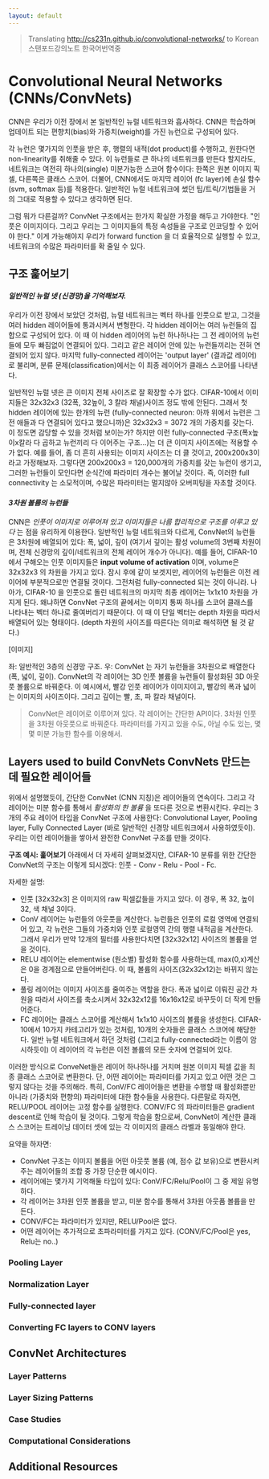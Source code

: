 ```yaml
---
layout: default
---
```



> Translating http://cs231n.github.io/convolutional-networks/ to Korean 스탠포드강의노트 한국어번역중

# Convolutional Neural Networks (CNNs/ConvNets)

CNN은 우리가 이전 장에서 본 일반적인 뉴럴 네트워크와 흡사하다. CNN은 학습하며 업데이트 되는 편향치(bias)와 가중치(weight)를 가진 뉴런으로 구성되어 있다. 

각 뉴런은 몇가지의 인풋을 받은 후, 행렬의 내적(dot product)를 수행하고, 원한다면 non-linearity를 취해줄 수 있다. 이 뉴런들로 큰 하나의 네트워크를 만든다 할지라도, 네트워크는 여전히 하나의(single) 미분가능한 스코어 함수이다: 한쪽은 원본 이미지 픽셀, 다른쪽은 클래스 스코어. 더불어, CNN에서도 마지막 레이어 (fc layer)에 손실 함수 (svm, softmax 등)를 적용한다. 일반적인 뉴럴 네트워크에 썼던 팁/트릭/기법들을 거의 그대로 적용할 수 있다고 생각하면 된다. 

그럼 뭐가 다른걸까? ConvNet 구조에서는 한가지 확실한 가정을 해두고 가야한다. "인풋은 이미지이다. 그리고 우리는 그 이미지들의 특정 속성들을 구조로 인코딩할 수 있어야 한다." 이게 가능해야지 우리가 forward function 을 더 효율적으로 실행할 수 있고, 네트워크의 수많은 파라미터를 확 줄일 수 있다. 

## 구조 훑어보기

#### _일반적인 뉴럴 넷 (신경망)을 기억해보자._
우리가 이전 장에서 보았던 것처럼, 뉴럴 네트워크는 벡터 하나를 인풋으로 받고, 그것을 여러 hidden 레이어들에 통과시켜서 변형한다. 각 hidden 레이어는 여러 뉴런들의 집합으로 구성되어 있다. 이 때 이 hidden 레이어의 뉴런 하나하나는 그 전 레이어의 뉴런들에 모두 빠짐없이 연결되어 있다. 그리고 같은 레이어 안에 있는 뉴런들끼리는 전혀 연결되어 있지 않다. 마지막 fully-connected 레이어는 'output layer' (결과값 레이어)로 불리며, 분류 문제(classification)에서는 이 최종 레이어가 클래스 스코어를 나타낸다. 

일반적인 뉴럴 넷은 큰 이미지 전체 사이즈로 잘 확장할 수가 없다. CIFAR-10에서 이미지들은 32x32x3 (32폭, 32높이, 3 칼라 채널)사이즈 정도 밖에 안된다. 그래서 첫 hidden 레이어에 있는 한개의 뉴런 (fully-connected neuron: 아까 위에서 뉴런은 그 전 애들과 다 연결되어 있다고 했으니까)은 32x32x3 = 3072 개의 가중치를 갖는다. 이 정도면 감당할 수 있을 것처럼 보이는가? 하지만 이런 fully-connected 구조(폭x높이x칼라 다 곱하고 뉴런끼리 다 이어주는 구조...)는 더 큰 이미지 사이즈에는 적용할 수가 없다. 예를 들어, 좀 더 흔히 사용되는 이미지 사이즈는 더 클 것이고, 200x200x3이라고 가정해보자. 그렇다면 200x200x3 = 120,000개의 가중치를 갖는 뉴런이 생기고, 그러한 뉴런들이 모인다면 순식간에 파라미터 개수는 불어날 것이다. 즉, 이러한 full connectivity 는 소모적이며, 수많은 파라미터는 멀지않아 오버피팅을 자초할 것이다.

#### _3차원 볼륨의 뉴런들_

CNN은 _인풋이 이미지로 이루어져 있고 이미지들은 나름 합리적으로 구조를 이루고 있다_ 는 점을 유리하게 이용한다. 일반적인 뉴럴 네트워크와 다르게, ConvNet의 뉴런들은 3차원에 배열되어 있다: 폭, 넓이, 깊이 (여기서 깊이는 활성 volume의 3번째 차원이며, 전체 신경망의 깊이/네트워크의 전체 레이어 개수가 아니다). 예를 들어, CIFAR-10에서 구해오는 인풋 이미지들은 **input volume of activation** 이며, volume은 32x32x3 의 차원을 가지고 있다. 잠시 후에 같이 보겟지만, 레이어의 뉴런들은 이전 레이어에 부분적으로만 연결될 것이다. 그전처럼 fully-connected 되는 것이 아니라. 나아가, CIFAR-10 
을 인풋으로 돌린 네트워크의 마지막 최종 레이어는 1x1x10 차원을 가지게 된다. 왜냐하면 ConvNet 구조의 끝에서는 이미지 통짜 하나를 스코어 클래스를 나타내는 벡터 하나로 줄여버리기 때문이다. 이 때 이 단일 벡터는 depth 차원을 따라서 배열되어 있는 형태이다. (depth 차원의 사이즈를 따른다는 의미로 해석하면 될 것 같다.)

[이미지]

좌: 일반적인 3층의 신경망 구조. 
우: ConvNet 는 자기 뉴런들을 3차원으로 배열한다 (폭, 넓이, 깊이). ConvNet의 각 레이어는 3D 인풋 볼륨을 뉴런들이  활성화된 3D 아웃풋 볼륨으로 바꿔준다. 이 예시에서, 빨강 인풋 레이어가 이미지이고, 빨강의 폭과 넓이는 이미지의 사이즈이다. 그리고 깊이는 빨, 초, 파 칼라 채널이다. 

> ConvNet은 레이어로 이루어져 있다. 각 레이어는 간단한 API이다. 3차원 인풋을 3차원 아웃풋으로 바꿔준다. 파라미터를 가지고 있을 수도, 아닐 수도 있는, 몇몇 미분 가능한 함수를 이용해서.

## Layers used to build ConvNets ConvNets 만드는 데 필요한 레이어들
위에서 설명했듯이, 간단한 ConvNet (CNN 지칭)은 레이어들의 연속이다. 그리고 각 레이어는 미분 함수를 통해서 _활성화의 한 볼륨_ 을 또다른 것으로 변환시킨다. 우리는 3개의 주요 레이어 타입을 ConvNet 구조에 사용한다: Convolutional Layer, Pooling layer, Fully Connected Layer (바로 일반적인 신경망 네트워크에서 사용하였듯이). 우리는 이런 레이어들을 쌓아서 완전한 ConvNet 구조를 만들 것이다.

**구조 예시: 훑어보기**
아래에서 더 자세히 살펴보겠지만, CIFAR-10 분류를 위한 간단한 ConvNet의 구조는 이렇게 되시겠다: 인풋 - Conv - Relu - Pool - Fc.

자세한 설명:
- 인풋 [32x32x3] 은 이미지의 raw 픽셀값들을 가지고 있다. 이 경우, 폭 32, 높이 32, 색 채널 3이다.
- ConV 레이어는 뉴런들의 아웃풋을 계산한다. 뉴런들은 인풋의 로컬 영역에 연결되어 있고, 각 뉴런은 그들의 가중치와 인풋 로컬영역 간의 행렬 내적곱을 계산한다. 그래서 우리가 만약 12개의 필터를 사용한다치면 [32x32x12] 사이즈의 볼륨을 얻을 것이다.
- RELU 레이어는 elementwise (원소별) 활성화 함수를 사용하는데, max(0,x)계산은 0을 경계점으로 만들어버린다. 이 때, 볼륨의 사이즈(32x32x12)는 바뀌지 않는다.
- 풀링 레이어는 이미지 사이즈를 줄여주는 역할을 한다. 폭과 넓이로 이뤄진 공간 차원을 따라서 사이즈를 축소시켜서 32x32x12를 16x16x12로 바꾸듯이 더 작게 만들어준다.
- FC 레이어는 클래스 스코어를 계산해서 1x1x10 사이즈의 볼륨을 생성한다. CIFAR-10에서 10가지 카테고리가 있는 것처럼, 10개의 숫자들은 클래스 스코어에 해당한다. 일반 뉴럴 네트워크에서 하던 것처럼 (그리고 fully-connected라는 이름이 암시하듯이) 이 레이어의 각 뉴런은 이전 볼륨의 모든 숫자에 연결되어 있다.

이러한 방식으로 ConveNet들은 레이어 하나하나를 거치며 원본 이미지 픽셀 값을 최종 클래스 스코어로 변환한다. 단, 어떤 레이어는 파라미터를 가지고 있고 어떤 것은 그렇지 않다는 것을 주의해라. 특히, ConV/FC 레이어들은 변환을 수행할 때 활성화뿐만 아니라 (가중치와 편향의) 파라미터에 대한 함수들을 사용한다. 다른말로 하자면, RELU/POOL 레이어는 고정 함수를 실행한다. CONV/FC 의 파라미터들은 gradient descent로 인해 학습이 될 것이다. 그렇게 학습을 함으로써, ConvNet이 계산한 클래스 스코어는 트레이닝 데이터 셋에 있는 각 이미지의 클래스 라벨과 동일해야 한다.

요약을 하자면:
- ConvNet 구조는 이미지 볼륨을 어떤 아웃풋 볼륨 (예, 점수 값 보유)으로 변환시켜주는 레이어들의 조합 중 가장 단순한 예시이다.
- 레이어에는 몇가지 기억해둘 타입이 있다: ConV/FC/Relu/Pool이 그 중 제일 유명하다.
- 각 레이어는 3차원 인풋 볼륨을 받고, 미분 함수를 통해서 3차원 아웃품 볼륨을 만든다.
- CONV/FC는 파라미터가 있지만, RELU/Pool은 없다.
- 어떤 레이어는 추가적으로 초파라미터를 가지고 있다. (CONV/FC/Pool은 yes, Relu는 no..)


### Pooling Layer

### Normalization Layer

### Fully-connected layer

### Converting FC layers to CONV layers

## ConvNet Architectures

### Layer Patterns

### Layer Sizing Patterns

### Case Studies

### Computational Considerations

## Additional Resources
